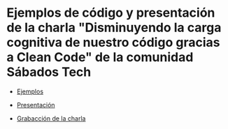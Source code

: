 # Ejemplos de código y presentación de la charla "Disminuyendo la carga cognitiva de nuestro código gracias a Clean Code" de la comunidad Sábados Tech

- [Ejemplos](samples)
- [Presentación](Disminuyendo%20la%20carga%20cognitiva%20de%20nuestro%20código%20a.pdf)

- [Grabacción de la charla](https://youtu.be/16eA3BGAZbY)
